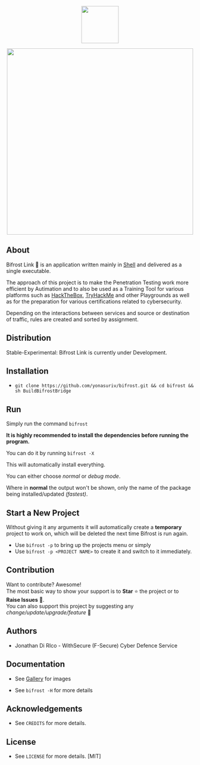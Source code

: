 <p align="center"><img width="100"src="https://github.com/yonasuriv/bifrost/assets/59540565/f54a434f-6c66-4d0c-8962-97bd2a62d16a"></a></p>
<p align="center"><img width="500"src="https://github.com/yonasuriv/bifrost/assets/59540565/f24d0614-0d62-4d74-a5af-a1456b9cca24"></a></p>


## About
Bifrost Link 🔗 is an application written mainly in [Shell](https://en.wikipedia.org/wiki/Shell_script) and delivered as a single executable.

The approach of this project is to make the Penetration Testing work more efficient by Autimation and to also be used as a Training Tool for various platforms such as [HackTheBox](https://www.hackthebox.com/), [TryHackMe](https://tryhackme.com/) and other Playgrounds as well as for the preparation for various certifications related to cybersecurity. 
 
Depending on the interactions between services and source or destination of traffic, rules are created and sorted by assignment.

## Distribution
Stable-Experimental: Bifrost Link is currently under Development.

## Installation
* ```git clone https://github.com/yonasuriv/bifrost.git && cd bifrost && sh BuildBifrostBridge```

## Run
Simply run the command ```bifrost```<br>

**It is highly recommended to install the dependencies before running the program.**

You can do it by running ```bifrost -X```

This will automatically install everything.<br>

You can either choose _normal_ or _debug mode_.<br>

Where in **normal** the output won't be shown, only the name of the package being installed/updated _(fastest)_.

## Start a New Project

Without giving it any arguments it will automatically create a **temporary** project to work on, which will be deleted the next time Bifrost is run again.

* Use ```bifrost -p``` to bring up the projects menu or simply 
* Use ```bifrost -p <PROJECT NAME>``` to create it and switch to it immediately.<br>

## Contribution
Want to contribute? Awesome!<br> 
The most basic way to show your support is to  **Star** ⭐ the project or to **Raise Issues** 🚩. <br>
You can also support this project by suggesting any _change/update/upgrade/feature_ 🙏

## Authors
* Jonathan Di RIco - WithSecure (F-Secure) Cyber Defence Service

## Documentation

* See [Gallery](https://github.com/yonasuriv/Bifrost/blob/main/docs/Gallery.md) for images

* See ```bifrost -H``` for more details

## Acknowledgements
* See ```CREDITS``` for more details.

## License
* See ```LICENSE``` for more details. [MIT]

